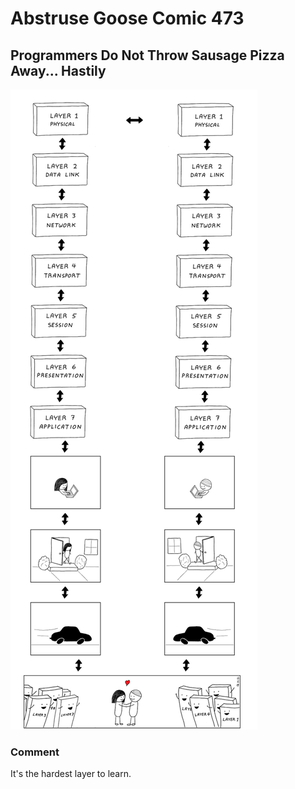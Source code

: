 # Abstruse Goose Comic 473
## Programmers Do Not Throw Sausage Pizza Away... Hastily

![image](comics/i_need_to_spend_more_time_in_meatspace_if_you_know_what_i_mean.png)
### Comment
It's the hardest layer to learn.
